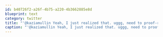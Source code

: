 ```yaml
---
id: b40726f2-a26f-4b75-a220-4b3662885e8d
blueprint: text
category: twitter
title: "'@kaziamullin Yeah, I just realized that. uggg, need to proof-read a bit better."
caption: "'@kaziamullin Yeah, I just realized that. uggg, need to proof-read a bit better."
---
```

